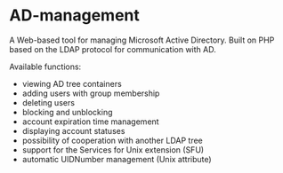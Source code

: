 # AD-management
A Web-based tool for managing Microsoft Active Directory. Built on PHP based on the LDAP protocol for communication with AD.

Available functions:
- viewing AD tree containers
- adding users with group membership
- deleting users
- blocking and unblocking
- account expiration time management
- displaying account statuses
- possibility of cooperation with another LDAP tree
- support for the Services for Unix extension (SFU)
- automatic UIDNumber management (Unix attribute)
